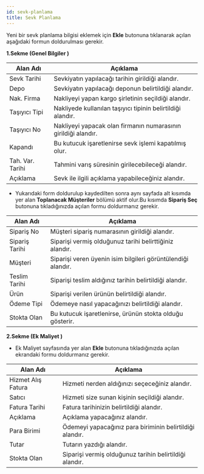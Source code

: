 ```yaml
---
id: sevk-planlama
title: Sevk Planlama
---
```


Yeni bir sevk planlama bilgisi eklemek için  **Ekle**   butonuna tıklanarak açılan aşağıdaki formun doldurulması gerekir.

**1.Sekme (Genel Bilgiler )**

|Alan Adı|Açıklama|
|--|--|
|Sevk Tarihi |Sevkiyatın yapılacağı tarihin girildiği alandır.|
|Depo|Sevkiyatın yapılacağı deponun belirtildiği alandır.|
|Nak. Firma |Nakliyeyi yapan kargo şirletinin seçildiği alandır.|
|Taşıyıcı Tipi |Nakliyede kullanılan taşıyıcı tipinin belirtildiği alandır.|
|Taşıyıcı No |Nakliyeyi yapacak olan firmanın numarasının girildiği alandır.|
|Kapandı|Bu kutucuk işaretlenirse sevk işlemi kapatılmış olur.	|
|Tah. Var. Tarihi|Tahmini varış süresinin girilecebileceği alandır.	|
|Açıklama|Sevk ile ilgili açıklama yapabileceğiniz alandır.	|


- Yukarıdaki form doldurulup kaydedilten sonra aynı sayfada alt kısımda yer alan **Toplanacak Müşteriler** bölümü aktif olur.Bu kısımda  **Sipariş Seç** butonuna tıkladığınızda açılan formu doldurmanız gerekir.


|Alan Adı|Açıklama|
|--|--|
|Sipariş No |Müşteri sipariş numarasının girildiği alandır.	|
|Sipariş Tarihi |Siparişi vermiş olduğunuz tarihi belirttiğiniz alandır.|
|Müşteri|Siparişi veren üyenin isim bilgileri görüntülendiği alandır.|
|Teslim Tarihi |Siparişi teslim aldığınız tarihin belirtildiği alandır.|
|Ürün|Siparişi verilen ürünün belirtildiği alandır.	|
|Ödeme Tipi |Ödemeye nasıl yapacağınızı belirtildiği alandır.|
|Stokta Olan |Bu kutucuk işaretlenirse, ürünün stokta olduğu gösterir.|

**2.Sekme (Ek Maliyet )**

- Ek Maliyet sayfasında yer alan **Ekle** butonuna tıkladığınızda açılan ekrandaki formu doldurmanız gerekir.

|Alan Adı|Açıklama|
|--|--|
|Hizmet Alış Fatura |Hizmeti nerden aldığınızı seçeceğiniz alandır.	|
|Satıcı|Hizmeti size sunan kişinin seçildiği alandır.|
|Fatura Tarihi |Fatura tarihinizin belirtildiği alandır.|
|Açıklama|Açıklama yapacağınız alandır.	|
|Para Birimi |Ödemeyi yapacağınız para biriminin belirtildiği alandır.|
|Tutar|Tutarın yazdığı alandır.	|
|Stokta Olan |Siparişi vermiş olduğunuz tarihin belirtildiği alandır.|